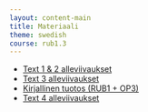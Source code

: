 ```yaml
---
layout: content-main
title: Materiaali
theme: swedish
course: rub1.3
---
```


- [Text 1 & 2 alleviivaukset](/media/rub1/text1_2_alleviivaukset.pdf)
- [Text 3 alleviivaukset](/media/rub1/text3_alleviivaukset.pdf)
- [Kirjallinen tuotos (RUB1 + OP3)](/media/rub1/kirjallinen-tuotos_ohjeet.pdf)
- [Text 4 alleviivaukset](/media/rub1/text4_alleviivaukset_oikeat.pdf)
